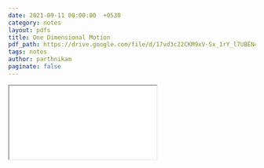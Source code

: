 ```yaml
---
date: 2021-09-11 00:00:00  +0530
category: notes
layout: pdfs
title: One Dimensional Motion
pdf_path: https://drive.google.com/file/d/17vd3c22CKM9xV-Sx_1rY_l7UBEN4T92P/preview?usp=sharing
tags: notes
author: parthnikam
paginate: false
---
```


<iframe class="embed-pdf" src="{{ page.pdf_path }}#toolbar=0" seamless="seamless" scrolling="no" style="overflow:hidden"></iframe>
